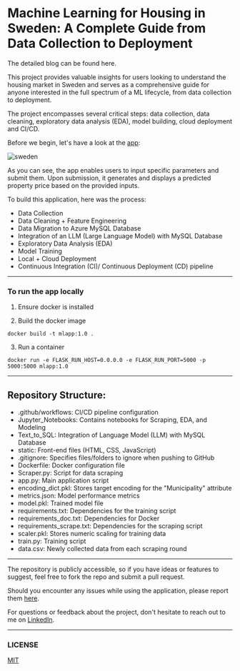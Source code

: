 # Machine Learning for Housing in Sweden: A Complete Guide from Data Collection to Deployment 

The detailed blog can be found here. 

This project provides valuable insights for users looking to understand the housing market in Sweden and serves as a comprehensive guide for anyone interested in the full spectrum of a ML lifecycle, from data collection to deployment.

The project encompasses several critical steps: data collection, data cleaning, exploratory data analysis (EDA), model building, cloud deployment and CI/CD. 

Before we begin, let's have a look at the [app](https://swedenhomepredict.azurewebsites.net/): 

![sweden](https://github.com/user-attachments/assets/c559ed53-a037-4753-92e0-d805eee446f3)



As you can see, the app enables users to input specific parameters and submit them. Upon submission, it generates and displays a predicted property price based on the provided inputs.


To build this application, here was the process:
- Data Collection
- Data Cleaning + Feature Engineering
- Data Migration to Azure MySQL Database
- Integration of an LLM (Large Language Model) with MySQL Database
- Exploratory Data Analysis (EDA)
- Model Training
- Local + Cloud Deployment
- Continuous Integration (CI)/ Continuous Deployment (CD) pipeline

---
### To run the app locally 
1) Ensure docker is installed 

2) Build the docker image 
```
docker build -t mlapp:1.0 .
```
3) Run a container 
```
docker run -e FLASK_RUN_HOST=0.0.0.0 -e FLASK_RUN_PORT=5000 -p 5000:5000 mlapp:1.0 
```

---
## Repository Structure:

- .github/workflows: CI/CD pipeline configuration
- Jupyter_Notebooks: Contains notebooks for Scraping, EDA, and Modeling
- Text_to_SQL: Integration of Language Model (LLM) with MySQL Database
- static: Front-end files (HTML, CSS, JavaScript)
- .gitignore: Specifies files/folders to ignore when pushing to GitHub
- Dockerfile: Docker configuration file
- Scraper.py: Script for data scraping
- app.py: Main application script
- encoding_dict.pkl: Stores target encoding for the "Municipality" attribute
- metrics.json: Model performance metrics
- model.pkl: Trained model file
- requirements.txt: Dependencies for the training script
- requirements_doc.txt: Dependencies for Docker
- requirements_scrape.txt: Dependencies for the scraping script
- scaler.pkl: Stores numeric scaling for training data
- train.py: Training script
- data.csv: Newly collected data from each scraping round

---

The repository is publicly accessible, so if you have ideas or features to suggest, feel free to fork the repo and submit a pull request. 

Should you encounter any issues while using the application, please report them [here](https://github.com/Siddhesh19991/sweden_property_prediction/issues). 

For questions or feedback about the project, don't hesitate to reach out to me on [LinkedIn](https://www.linkedin.com/in/siddhesh-sreedar/).

---
### LICENSE 

[MIT](https://opensource.org/license/mit) 
